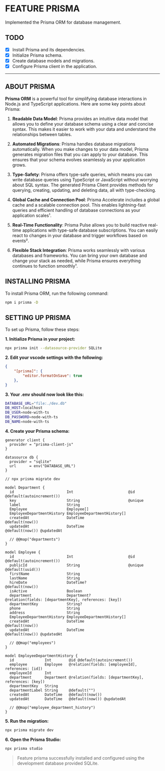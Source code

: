 # FEATURE PRISMA

Implemented the Prisma ORM for database management.

## TODO

- [x] Install Prisma and its dependencies.
- [x] Initialize Prisma schema.
- [x] Create database models and migrations.
- [x] Configure Prisma client in the application.

---

## ABOUT PRISMA

**Prisma ORM** is a powerful tool for simplifying database interactions in Node.js and TypeScript applications. Here are some key points about Prisma:

1. **Readable Data Model**: Prisma provides an intuitive data model that allows you to define your database schema using a clear and concise syntax. This makes it easier to work with your data and understand the relationships between tables.

2. **Automated Migrations**: Prisma handles database migrations automatically. When you make changes to your data model, Prisma generates migration files that you can apply to your database. This ensures that your schema evolves seamlessly as your application grows.

3. **Type-Safety**: Prisma offers type-safe queries, which means you can write database queries using TypeScript or JavaScript without worrying about SQL syntax. The generated Prisma Client provides methods for querying, creating, updating, and deleting data, all with type-checking.

4. **Global Cache and Connection Pool**: Prisma Accelerate includes a global cache and a scalable connection pool. This enables lightning-fast queries and efficient handling of database connections as your application scales¹.

5. **Real-Time Functionality**: Prisma Pulse allows you to build reactive real-time applications with type-safe database subscriptions. You can easily react to changes in your database and trigger workflows based on events².

6. **Flexible Stack Integration**: Prisma works seamlessly with various databases and frameworks. You can bring your own database and change your stack as needed, while Prisma ensures everything continues to function smoothly¹.

## INSTALLING PRISMA

To install Prisma ORM, run the following command:

```bash
npm i prisma -D
```

## SETTING UP PRISMA

To set up Prisma, follow these steps:

**1. Initialize Prisma in your project:**

```bash
npx prisma init --datasource-provider SQLite
```

**2. Edit your vscode settings with the following:**
```json
{
    "[prisma]": {
        "editor.formatOnSave": true
    },
}
```

**3. Your .env should now look like this:**
```bash
DATABASE_URL="file:./dev.db"
DB_HOST=localhost
DB_USER=node-with-ts
DB_PASSWORD=node-with-ts
DB_NAME=node-with-ts
```

**4. Create your Prisma schema:**
```prisma
generator client {
  provider = "prisma-client-js"
}

datasource db {
  provider = "sqlite"
  url      = env("DATABASE_URL")
}

// npx prisma migrate dev

model Department {
  id                        Int                         @id @default(autoincrement())
  key                       String                      @unique
  label                     String
  Employee                  Employee[]
  EmployeeDepartmentHistory EmployeeDepartmentHistory[]
  createdAt                 DateTime                    @default(now())
  updatedAt                 DateTime                    @default(now()) @updatedAt

  // @@map("departments")
}

model Employee {
  id                        Int                         @id @default(autoincrement())
  publicId                  String                      @unique @default(uuid())
  firstName                 String
  lastName                  String
  hireDate                  DateTime?                   @default(now())
  isActive                  Boolean
  department                Department?                 @relation(fields: [departmentKey], references: [key])
  departmentKey             String?
  phone                     String
  address                   String
  EmployeeDepartmentHistory EmployeeDepartmentHistory[]
  createdAt                 DateTime                    @default(now())
  updatedAt                 DateTime                    @default(now()) @updatedAt

  // @@map("employees")
}

model EmployeeDepartmentHistory {
  id              Int        @id @default(autoincrement())
  employee        Employee   @relation(fields: [employeeId], references: [id])
  employeeId      Int
  department      Department @relation(fields: [departmentKey], references: [key])
  departmentKey   String
  departmentLabel String     @default("")
  createdAt       DateTime   @default(now())
  updatedAt       DateTime   @default(now()) @updatedAt

  // @@map("employee_department_history")
}

```

**5. Run the migration:**
```bash
npx prisma migrate dev
```

**6. Open the Prisma Studio:**
```bash
npx prisma studio
```

> Feature prisma successfully installed and configured using the development database provided SQLite.
> 
